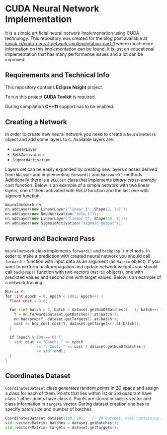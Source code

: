 # CUDA Neural Network Implementation

It is a simple artificial neural network implementation using CUDA technology. This repository was created for the blog post available at [luniak.io/cuda-neural-network-implementation-part-1](http://luniak.io/cuda-neural-network-implementation-part-1) where much more information on this implementation can be found. It is just an educational implementation that has many performance issues and a lot can be improved.

## Requirements and Technical Info

This repository contains **Eclipse Nsight** project.

To run this project **CUDA Toolkit** is required.

During compilation **C++11** support has to be enabled.

## Creating a Network

In order to create new neural network you need to create a `NeuralNetwork` object and add some layers to it. Available layers are:

- `LinearLayer`
- `ReLUActivation`
- `SigmoidActivation`

Layers set can be easily expanded by creating new layers classes derived from `NNLayer` and implementing `forward()` and `backward()` methods. Additionally there is a `BCECost` class that implements _binary cross-entropy_ cost function. Below is an example of a simple network with two linear layers, one of them activated with _ReLU_ function and the last one with _sigmoid_ function.

```cpp
NeuralNetwork nn;
nn.addLayer(new LinearLayer("linear_1", Shape(2, 30)));
nn.addLayer(new ReLUActivation("relu_1"));
nn.addLayer(new LinearLayer("linear_2", Shape(30, 1)));
nn.addLayer(new SigmoidActivation("sigmoid_output"));
```

## Forward and Backward Pass

`NeuralNetwork` class implements `forward()` and `backprop()` methods. In order to make a prediction with created neural network you should call `forward()` function with input data as an argument (as `Matrix` object). If you want to perform backpropagation and update network weights you should call `backprop()` function with two vectors (`Matrix` objects), one with predicted values and second one with target values. Below is an example of a network training.

```cpp
Matrix Y;
for (int epoch = 0; epoch < 1001; epoch++) {
  float cost = 0.0;

  for (int batch = 0; batch < dataset.getNumOfBatches() - 1; batch++) {
    Y = nn.forward(dataset.getBatches().at(batch));
    nn.backprop(Y, dataset.getTargets().at(batch));
    cost += bce_cost.cost(Y, dataset.getTargets().at(batch));
  }

  if (epoch % 100 == 0) {
    std::cout << "Epoch: " << epoch
              << ", Cost: " << cost / dataset.getNumOfBatches()
              << std::endl;
  }
}
```

## Coordinates Dataset

`CoordinatesDataset` class generates random points in 2D space and assign a class for each of them. Points that lies within 1st or 3rd quadrant have class `1` other points have class `0`. Points are stored in `baches` vector and class information in `targets` vector. During dataset creation one has to specify batch size and number of batches. 

```cpp
CoordinatesDataset dataset(100, 20);   // 20 batches, each containing 100 2D points
std::vector<Matrix> batches = dataset.getBatches();
std::vector<Matrix> targets = dataset.getTargets();
```
